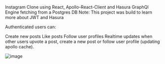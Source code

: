 Instagram Clone using React, Apollo-React-Client and Hasura GraphQl Engine fetching from a Postgres DB
Note: This project was build to learn more about JWT and Hasura

Authenticated users can:

Create new posts
Like posts
Follow user profiles
Realtime updates when other users upvote a post, create a new post or follow user profile (updating apollo cache).

![image](https://user-images.githubusercontent.com/27804269/81498057-faf6a400-92c2-11ea-8cb4-ac043f4fd082.png)